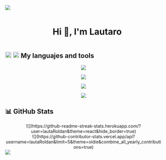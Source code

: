 <!--horizontal divider(gradiant)-->
<img src="https://user-images.githubusercontent.com/73097560/115834477-dbab4500-a447-11eb-908a-139a6edaec5c.gif">

<!--h1 without bottom border-->
<div id="user-content-toc">
  <ul align="center">
    <summary><h1 style="display: inline-block">Hi 👋, I'm Lautaro</h1></summary>
  </ul>
</div>


## <picture> <img src = "https://github.com/7oSkaaa/7oSkaaa/blob/main/Images/Programming_Languages.gif?raw=true" width = 20px>  </picture>  <picture> <img src = "https://github.com/7oSkaaa/7oSkaaa/blob/main/Images/CP_PS.gif?raw=true" width = 20px>  </picture> My languajes and tools

<p align="center">
  <a href="https://skillicons.dev">
    <img src="https://skillicons.dev/icons?i=html,css,c,js,react,nextjs,py,php,laravel,mysql&perline=5" />
  </a>
</p>

<p align="center">
  <a href="https://skillicons.dev">
    <img src="https://skillicons.dev/icons?i=bootstrap,nodejs,npm,docker,yarn,postman&perline=6" />
  </a>
</p>

<p align="center">
  <a href="https://skillicons.dev">
    <img src="https://skillicons.dev/icons?i=bash,powershell,ubuntu,windows,linux,git&perline=6" />
  </a>
</p>

<p align="center">
  <a href="https://skillicons.dev">
    <img src="https://skillicons.dev/icons?i=figma,aws,ps&perline=3" />
  </a>
</p>

## 📊 GitHub Stats

<div align="center">
  ![](https://github-readme-streak-stats.herokuapp.com/?user=lautaRoldan&theme=react&hide_border=true)<br/>
  ![](https://github-contributor-stats.vercel.app/api?username=lautaRoldan&limit=5&theme=oldie&combine_all_yearly_contributions=true)<br/>
</div>


<!--horizontal divider(gradiant)-->
<img src="https://user-images.githubusercontent.com/73097560/115834477-dbab4500-a447-11eb-908a-139a6edaec5c.gif">
